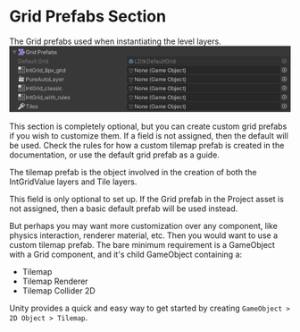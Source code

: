# Grid Prefabs Section

The Grid prefabs used when instantiating the level layers.  
![Section](../../images/unity/inspector/GridPrefabs.png)

This section is completely optional, but you can create custom grid prefabs if you wish to customize them.
If a field is not assigned, then the default will be used.
Check the rules for how a custom tilemap prefab is created in the documentation, or use the default grid prefab as a guide.

The tilemap prefab is the object involved in the creation of both the IntGridValue layers and Tile layers.

This field is only optional to set up. If the Grid prefab in the Project asset is not assigned, then a basic default prefab will be used instead.

But perhaps you may want more customization over any component, like physics interaction, renderer material, etc. Then you would want to use a custom tilemap prefab.
The bare minimum requirement is a GameObject with a Grid component, and it's child GameObject containing a:
- Tilemap 
- Tilemap Renderer
- Tilemap Collider 2D

Unity provides a quick and easy way to get started by creating `GameObject > 2D Object > Tilemap`.

